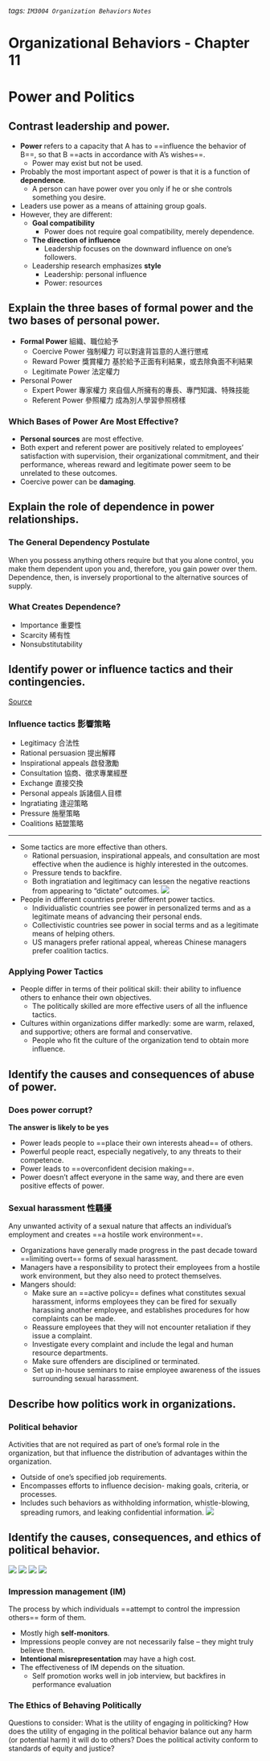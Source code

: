 ###### tags: `IM3004 Organization Behaviors` `Notes`
# Organizational Behaviors - Chapter 11
# Power and Politics
## Contrast leadership and power.
* **Power** refers to a capacity that A has to ==influence the behavior of B==, so that B ==acts in accordance with A’s wishes==.
    * Power may exist but not be used.
* Probably the most important aspect of power is that it is a function of **dependence**.
    * A person can have power over you only if he or she controls something you desire.
* Leaders use power as a means of attaining group goals.
* However, they are different:
    * **Goal compatibility**
        * Power does not require goal compatibility, merely dependence.
    * **The direction of influence**
        * Leadership focuses on the downward influence on one’s followers.
    * Leadership research emphasizes **style**
        * Leadership: personal influence
        * Power: resources


## Explain the three bases of formal power and the two bases of personal power.
* **Formal Power** 組織、職位給予
    * Coercive Power 強制權力
        可以對違背旨意的人進行懲戒
    * Reward Power 獎賞權力
        基於給予正面有利結果，或去除負面不利結果
    * Legitimate Power 法定權力
* Personal Power
    * Expert Power 專家權力
        來自個人所擁有的專長、專門知識、特殊技能
    * Referent Power 參照權力
        成為別人學習參照榜樣
### Which Bases of Power Are Most Effective?
* **Personal sources** are most effective.
* Both expert and referent power are positively related to employees’ satisfaction with supervision, their organizational commitment, and their performance, whereas reward and legitimate power seem to be unrelated to these outcomes.
* Coercive power can be **damaging**.


## Explain the role of dependence in power relationships.
### The General Dependency Postulate
When you possess anything others require but that you alone control, you make them dependent upon you and, therefore, you gain power over them.
Dependence, then, is inversely proportional to the alternative sources of supply.
### What Creates Dependence?
* Importance 重要性
* Scarcity 稀有性
* Nonsubstitutability



## Identify power or influence tactics and their contingencies.
<a href="https://extensionpublications.unl.edu/assets/pdf/g1695.pdf">Source</a>
### Influence tactics 影響策略
* Legitimacy 合法性
* Rational persuasion 提出解釋
* Inspirational appeals 啟發激勵
* Consultation 協商、徵求專業經歷
* Exchange 直接交換
* Personal appeals 訴諸個人目標
* Ingratiating 逢迎策略
* Pressure 施壓策略
* Coalitions 結盟策略
***
* Some tactics are more effective than others.
    * Rational persuasion, inspirational appeals, and consultation are most effective when the audience is highly interested in the outcomes.
    * Pressure tends to backfire.
    * Both ingratiation and legitimacy can lessen the negative reactions from appearing to “dictate” outcomes.
![](https://i.imgur.com/kqCH3fm.png)
* People in different countries prefer different power tactics.
    * Individualistic countries see power in personalized terms and as a legitimate means of advancing their personal ends.
    * Collectivistic countries see power in social terms and as a legitimate means of helping others.
    * US managers prefer rational appeal, whereas Chinese managers prefer coalition tactics. 
### Applying Power Tactics
* People differ in terms of their political skill: their ability to influence others to enhance their own objectives.
    * The politically skilled are more effective users of all the influence tactics.
* Cultures within organizations differ markedly: some are warm, relaxed, and supportive; others are formal and conservative.
    * People who fit the culture of the organization tend to obtain more influence.


## Identify the causes and consequences of abuse of power.
### Does power corrupt? 
**The answer is likely to be yes**  
* Power leads people to ==place their own interests ahead== of others.
* Powerful people react, especially negatively, to any threats to their competence.
* Power leads to ==overconfident decision making==.
* Power doesn’t affect everyone in the same way, and there are even positive effects of power.

### Sexual harassment 性騷擾
Any unwanted activity of a sexual nature that affects an individual’s employment and creates ==a hostile work environment==.
* Organizations have generally made progress in the past decade toward ==limiting overt== forms of sexual harassment.
* Managers have a responsibility to protect their employees from a hostile work environment, but they also need to protect themselves.
* Mangers should:
    * Make sure an ==active policy== defines what constitutes sexual harassment, informs employees they can be fired for sexually harassing another employee, and establishes procedures for how complaints can be made.
    * Reassure employees that they will not encounter retaliation if they issue a complaint.
    * Investigate every complaint and include the legal and human resource departments.
    * Make sure offenders are disciplined or terminated.
    * Set up in-house seminars to raise employee awareness of the issues surrounding sexual harassment.


## Describe how politics work in organizations.
### Political behavior
Activities that are not required as part of one’s formal role in the organization, but that influence the distribution of advantages within the organization.
* Outside of one’s specified job requirements.
* Encompasses efforts to influence decision- making goals, criteria, or processes.
* Includes such behaviors as withholding information, whistle-blowing, spreading rumors, and leaking confidential information.
![](https://i.imgur.com/1joYkI9.png)


## Identify the causes, consequences, and ethics of political behavior.
![](https://i.imgur.com/aig9Hqb.png)
![](https://i.imgur.com/UptkSy5.png)
![](https://i.imgur.com/kpWRyyV.png)
![](https://i.imgur.com/PevZTdQ.png)

### Impression management (IM)
The process by which individuals ==attempt to control the impression others== form of them.  
* Mostly high **self-monitors**.
* Impressions people convey are not necessarily false – they might truly believe them.
* **Intentional misrepresentation** may have a high cost.
* The effectiveness of IM depends on the situation.
    * Self promotion works well in job interview, but backfires in performance evaluation

### The Ethics of Behaving Politically
Questions to consider:
What is the utility of engaging in politicking?
How does the utility of engaging in the political behavior balance out any harm (or potential harm) it will do to others?
Does the political activity conform to standards of equity and justice? 
